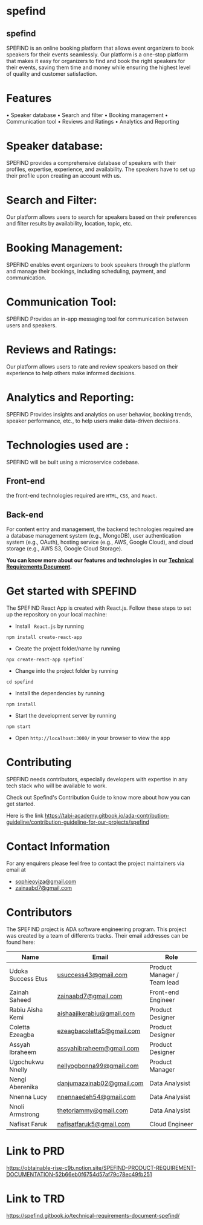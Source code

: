 # spefind


## spefind

SPEFIND is an online booking platform that allows event organizers to book speakers for their events seamlessly. Our platform is a one-stop platform that makes it easy for organizers to find and book the right speakers for their events, saving them time and money while ensuring the highest level of quality and customer satisfaction.   


# Features
• Speaker database
• Search and filter
• Booking management
• Communication tool
• Reviews and Ratings
• Analytics and Reporting

# Speaker database: 
SPEFIND provides a comprehensive database of speakers with their profiles, expertise, experience, and availability. The speakers have to set up their profile upon creating an account with us.

# Search and Filter: 
Our platform allows users to search for speakers based on their preferences and filter results by availability, location, topic, etc.

# Booking Management: 
SPEFIND enables event organizers to book speakers through the platform and manage their bookings, including scheduling, payment, and communication.

# Communication Tool: 
SPEFIND Provides an in-app messaging tool for communication between users and speakers.

# Reviews and Ratings: 
Our platform allows users to rate and review speakers based on their experience to help others make informed decisions.

# Analytics and Reporting: 
SPEFIND Provides insights and analytics on user behavior, booking trends, speaker performance, etc., to help users make data-driven decisions.

# Technologies used are :
SPEFIND will be built using a microservice codebase. 

## Front-end
 the front-end technologies required are `HTML`, `CSS`,  and `React`.

## Back-end
For content entry and management, the backend technologies required are a database management system (e.g., MongoDB), user authentication system (e.g., OAuth), hosting service (e.g., AWS, Google Cloud), and cloud storage (e.g., AWS S3, Google Cloud Storage).

__You can know more about our features and technologies in our [Technical Requirements Document](https://spefind.gitbook.io/technical-requirements-document-spefind/
).__

# Get started with SPEFIND
The SPEFIND React App is created with React.js. Follow these steps to set up the repository on your local machine:

- Install ` React.js` by running
```
npm install create-react-app
```
- Create the project folder/name by running
```
npx create-react-app spefind`
```

- Change into the project folder by running
```
cd spefind

```
- Install the dependencies by running
```
npm install
```
- Start the development server by running
```
npm start

```
- Open `http://localhost:3000/` in your browser to view the app

# Contributing
SPEFIND needs contributors, especially developers with expertise in any tech stack who will be available to work. 

Check out  Spefind's Contribution Guide to know more about how you can get started.

Here is the link
https://tabi-academy.gitbook.io/ada-contribution-guideline/contribution-guideline-for-our-projects/spefind


# Contact Information
For any enquirers  please feel free to contact the project maintainers via email at 
- sophieoyiza@gmail.com
- zainaabd7@gmail.com


# Contributors

The SPEFIND project is  ADA software engineering program. This project was created by a team of differents tracks. Their email addresses can be found here:

| Name | Email | Role |
|------|-------|------|
| Udoka Success Etus | usuccess43@gmail.com | Product Manager / Team lead |
| Zainah Saheed | zainaabd7@gmail.com | Front-end Engineer |
| Rabiu Aisha Kemi |aishaajikerabiu@gmail.com| Product Designer|
| Coletta Ezeagba | ezeagbacoletta5@gmail.com | Product Designer |
| Assyah Ibraheem | assyahibraheem@gmail.com | Product Designer|
| Ugochukwu Nnelly |nellyogbonna99@gmail.com | Product Manager |
| Nengi Aberenika | danjumazainab02@gmail.com  | Data Analysist |
| Nnenna Lucy  | nnennaedeh54@gmail.com | Data Analysist |
| Nnoli Armstrong | thetoriammy@gmail.com | Data Analysist |
|Nafisat Faruk | nafisatfaruk5@gmail.com | Cloud Engineer |




# Link to PRD
https://obtainable-rise-c9b.notion.site/SPEFIND-PRODUCT-REQUIREMENT-DOCUMENTATION-52b66eb0f6754d57af79c78ec49fb251

# Link to TRD
https://spefind.gitbook.io/technical-requirements-document-spefind/
